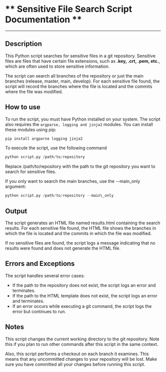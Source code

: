 # ** Sensitive File Search Script Documentation **
---
## **Description**

This Python script searches for sensitive files in a git repository. Sensitive files are files that have certain file extensions, such as __.key, .crt, .pem, etc.__, which are often used to store sensitive information.

The script can search all branches of the repository or just the main branches (release, master, main, develop). For each sensitive file found, the script will record the branches where the file is located and the commits where the file was modified.

## **How to use**

To run the script, you must have Python installed on your system. The script also requires the `argparse, logging and jinja2` modules. You can install these modules using pip:

```python 
pip install argparse logging jinja2 
```

To execute the script, use the following command

```python 
python script.py /path/to/repository
```

Replace /path/to/repository with the path to the git repository you want to search for sensitive files.

If you only want to search the main branches, use the --main\_only argument:

```python 
python script.py /path/to/repository --main\_only 
```

## **Output**

The script generates an HTML file named results.html containing the search results. For each sensitive file found, the HTML file shows the branches in which the file is located and the commits in which the file was modified.

If no sensitive files are found, the script logs a message indicating that no results were found and does not generate the HTML file.

## **Errors and Exceptions**

The script handles several error cases:

- If the path to the repository does not exist, the script logs an error and terminates.
- If the path to the HTML template does not exist, the script logs an error and terminates.
- If an error occurs while executing a git command, the script logs the error but continues to run.

## **Notes**

This script changes the current working directory to the git repository. Note this if you plan to run other commands after this script in the same context.

Also, this script performs a checkout on each branch it examines. This means that any uncommitted changes to your repository will be lost. Make sure you have committed all your changes before running this script.
